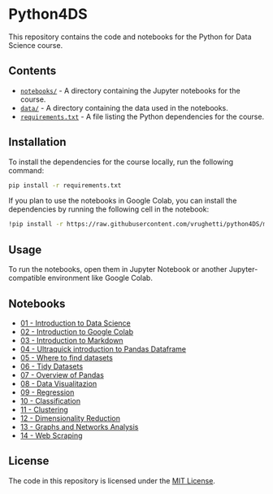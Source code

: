 # Python4DS

This repository contains the code and notebooks for the Python for Data Science course.

## Contents

* [`notebooks/`](/notebooks/) - A directory containing the Jupyter notebooks for the course.
* [`data/`](/data/) - A directory containing the data used in the notebooks.
* [`requirements.txt`](requirements.txt) - A file listing the Python dependencies for the course.

## Installation

To install the dependencies for the course locally, run the following command:

```sh
pip install -r requirements.txt
```

If you plan to use the notebooks in Google Colab, you can install the dependencies by running the following cell in the notebook:

```sh
!pip install -r https://raw.githubusercontent.com/vrughetti/python4DS/main/requirements.txt
```

## Usage

To run the notebooks, open them in Jupyter Notebook or another Jupyter-compatible environment like Google Colab.

## Notebooks

* [01 - Introduction to Data Science](notebooks/intro_data_science/intro_data_science.ipynb)
* [02 - Introduction to Google Colab](notebooks/google_colab/colab.ipynb)
* [03 - Introduction to Markdown](notebooks/markdown/markdown.ipynb)
* [04 - Ultraquick introduction to Pandas Dataframe](notebooks/ultraquick_pandas/ultraquick_pandas.ipynb)
* [05 - Where to find datasets](notebooks/datasets/find_datasets.ipynb)
* [06 - Tidy Datasets](notebooks/datasets/tidy_datasets.ipynb)
* [07 - Overview of Pandas](notebooks/pandas/pandas.ipynb)
* [08 - Data Visualitazion](notebooks/data_viz/data_viz.ipynb)
* [09 - Regression](notebooks/regression/regression.ipynb)
* [10 - Classification](notebooks/classification/classification.ipynb)
* [11 - Clustering](notebooks/clustering/clustering.ipynb)
* [12 - Dimensionality Reduction](notebooks/dim_reduction/dimensionality_reduction.ipynb)
* [13 - Graphs and Networks Analysis](notebooks/graph_networks/graph_networks.ipynb)
* [14 - Web Scraping](notebooks/web_scraping/web_scraping.ipynb)

## License

The code in this repository is licensed under the [MIT License](LICENSE).
